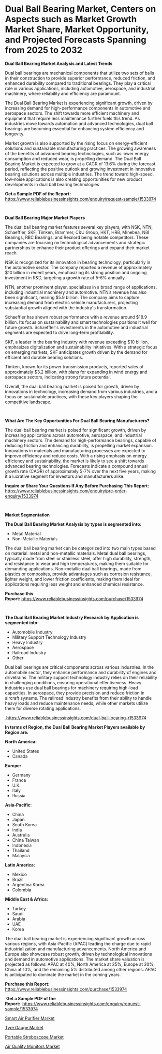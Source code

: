 <p><h1>Dual Ball Bearing Market, Centers on Aspects such as Market Growth Market Share, Market Opportunity, and Projected Forecasts Spanning from 2025 to 2032</h1></p><p><strong>Dual Ball Bearing Market Analysis and Latest Trends</strong></p>
<p><p>Dual ball bearings are mechanical components that utilize two sets of balls in their construction to provide superior performance, reduced friction, and enhanced durability compared to traditional bearings. They play a critical role in various applications, including automotive, aerospace, and industrial machinery, where reliability and efficiency are paramount.</p><p>The Dual Ball Bearing Market is experiencing significant growth, driven by increasing demand for high-performance components in automotive and aerospace sectors. The shift towards more efficient machinery and equipment that require less maintenance further fuels this trend. As industries move towards automation and advanced technologies, dual ball bearings are becoming essential for enhancing system efficiency and longevity.</p><p>Market growth is also supported by the rising focus on energy-efficient solutions and sustainable manufacturing practices. The growing awareness of the benefits of advanced bearing technologies, such as lower energy consumption and reduced wear, is propelling demand. The Dual Ball Bearing Market is expected to grow at a CAGR of 13.6% during the forecast period, reflecting the positive outlook and growing investment in innovative bearing solutions across multiple industries. The trend toward high-speed, low-noise applications is also creating opportunities for new product developments in dual ball bearing technologies.</p></p>
<p><strong>Get a Sample PDF of the Report:&nbsp;</strong> <a href="https://www.reliablebusinessinsights.com/enquiry/request-sample/1533974?utm_campaign=75&utm_medium=2&utm_source=Github&utm_content=ia&utm_term=17022025&utm_id=dual-ball-bearing">https://www.reliablebusinessinsights.com/enquiry/request-sample/1533974</a></p>
<p>&nbsp;</p>
<p><strong>Dual Ball Bearing Major Market Players</strong></p>
<p><p>The dual ball bearing market features several key players, with NSK, NTN, Schaeffler, SKF, Timken, Brammer, C&U Group, HKT, HRB, Minebea, NBI Bearings, RBC Bearings, and Rexnord being notable competitors. These companies are focusing on technological advancements and strategic partnerships to enhance their product offerings and expand their market reach.</p><p>NSK is recognized for its innovation in bearing technology, particularly in the automotive sector. The company reported a revenue of approximately $10 billion in recent years, emphasizing its strong position and ongoing investment in R&D, targeting a growth rate of 5-6% annually.</p><p>NTN, another prominent player, specializes in a broad range of applications, including industrial machinery and automotive. NTN’s revenue has also been significant, nearing $5.9 billion. The company aims to capture increasing demand from electric vehicle manufacturers, projecting substantial growth aligned with the industry's transformation.</p><p>Schaeffler has shown robust performance with a revenue around $18.9 billion. Its focus on sustainability and smart technologies positions it well for future growth. Schaeffler's investments in the automotive and industrial segments are expected to drive long-term profitability.</p><p>SKF, a leader in the bearing industry with revenue exceeding $10 billion, emphasizes digitalization and sustainability initiatives. With a strategic focus on emerging markets, SKF anticipates growth driven by the demand for efficient and durable bearing solutions.</p><p>Timken, known for its power transmission products, reported sales of approximately $3.2 billion, with plans for expanding in wind energy and aerospace sectors, indicating strong future potential.</p><p>Overall, the dual ball bearing market is poised for growth, driven by innovations in technology, increasing demand from various industries, and a focus on sustainable practices, with these key players shaping the competitive landscape.</p></p>
<p>&nbsp;</p>
<p><strong>What Are The Key Opportunities For Dual Ball Bearing Manufacturers?</strong></p>
<p><p>The dual ball bearing market is poised for significant growth, driven by increasing applications across automotive, aerospace, and industrial machinery sectors. The demand for high-performance bearings, capable of reducing friction and enhancing durability, is propelling market expansion. Innovations in materials and manufacturing processes are expected to improve efficiency and reduce costs. With a rising emphasis on energy efficiency and sustainability, the market is likely to see a shift towards advanced bearing technologies. Forecasts indicate a compound annual growth rate (CAGR) of approximately 5-7% over the next five years, making it a lucrative segment for investors and manufacturers alike.</p></p>
<p><strong>Inquire or Share Your Questions If Any Before Purchasing This Report:</strong> <a href="https://www.reliablebusinessinsights.com/enquiry/pre-order-enquiry/1533974?utm_campaign=75&utm_medium=2&utm_source=Github&utm_content=ia&utm_term=17022025&utm_id=dual-ball-bearing">https://www.reliablebusinessinsights.com/enquiry/pre-order-enquiry/1533974</a></p>
<p>&nbsp;</p>
<p><strong>Market Segmentation</strong></p>
<p><strong>The Dual Ball Bearing Market Analysis by types is segmented into:</strong></p>
<p><ul><li>Metal Material</li><li>Non-Metallic Materials</li></ul></p>
<p><p>The dual ball bearing market can be categorized into two main types based on material: metal and non-metallic materials. Metal dual ball bearings, typically made from steel or stainless steel, offer high durability, strength, and resistance to wear and high temperatures, making them suitable for demanding applications. Non-metallic dual ball bearings, made from plastics or composites, provide advantages such as corrosion resistance, lighter weight, and lower friction coefficients, making them ideal for applications requiring less weight and enhanced chemical resistance.</p></p>
<p><strong>Purchase this Report:&nbsp;</strong><a href="https://www.reliablebusinessinsights.com/purchase/1533974?utm_campaign=75&utm_medium=2&utm_source=Github&utm_content=ia&utm_term=17022025&utm_id=dual-ball-bearing">https://www.reliablebusinessinsights.com/purchase/1533974</a></p>
<p>&nbsp;</p>
<p><strong>The Dual Ball Bearing Market Industry Research by Application is segmented into:</strong></p>
<p><ul><li>Automobile Industry</li><li>Military Support Technology Industry</li><li>Heavy Industry</li><li>Aerospace</li><li>Railroad Industry</li><li>Other</li></ul></p>
<p><p>Dual ball bearings are critical components across various industries. In the automobile sector, they enhance performance and durability of engines and drivetrains. The military support technology industry relies on their reliability in challenging conditions, ensuring operational effectiveness. Heavy industries use dual ball bearings for machinery requiring high-load capacities. In aerospace, they provide precision and reduce friction in aircraft systems. The railroad industry benefits from their ability to handle heavy loads and reduce maintenance needs, while other markets utilize them for diverse rotating applications.</p></p>
<p><a href="https://www.reliablebusinessinsights.com/dual-ball-bearing-r1533974?utm_campaign=75&utm_medium=2&utm_source=Github&utm_content=ia&utm_term=17022025&utm_id=dual-ball-bearing">&nbsp;https://www.reliablebusinessinsights.com/dual-ball-bearing-r1533974</a></p>
<p><strong>In terms of Region, the Dual Ball Bearing Market Players available by Region are:</strong></p>
<p>
    <p> <strong> North America: </strong>
        <ul>
            <li>United States</li>
            <li>Canada</li>
        </ul>
        </p> 
    <p> <strong> Europe: </strong>
        <ul>
            <li>Germany</li>
            <li>France</li>
            <li>U.K.</li>
            <li>Italy</li>
            <li>Russia</li>
        </ul>
        </p> 
    <p> <strong> Asia-Pacific: </strong>
        <ul>
            <li>China</li>
            <li>Japan</li>
            <li>South Korea</li>
            <li>India</li>
            <li>Australia</li>
            <li>China Taiwan</li>
            <li>Indonesia</li>
            <li>Thailand</li>
            <li>Malaysia</li>
        </ul>
        </p> 
    <p> <strong> Latin America: </strong>
        <ul>
            <li>Mexico</li>
            <li>Brazil</li>
            <li>Argentina Korea</li>
            <li>Colombia</li>
        </ul>
        </p> 
    <p> <strong> Middle East & Africa: </strong>
        <ul>
            <li>Turkey</li>
            <li>Saudi</li>
            <li>Arabia</li>
            <li>UAE</li>
            <li>Korea</li>
        </ul>
    </p>
    </p>
<p><p>The dual ball bearing market is experiencing significant growth across various regions, with Asia-Pacific (APAC) leading the charge due to rapid industrialization and manufacturing advancements. North America and Europe also showcase robust growth, driven by technological innovations and demand in automotive applications. The market share valuation is projected as follows: APAC at 40%, North America at 25%, Europe at 20%, China at 10%, and the remaining 5% distributed among other regions. APAC is anticipated to dominate the market in the coming years.</p></p>
<p><strong>Purchase this Report: </strong><a href="https://www.reliablebusinessinsights.com/purchase/1533974?utm_campaign=75&utm_medium=2&utm_source=Github&utm_content=ia&utm_term=17022025&utm_id=dual-ball-bearing">https://www.reliablebusinessinsights.com/purchase/1533974</a></p>
<p>&nbsp;<strong>Get a Sample PDF of the Report:&nbsp;&nbsp;</strong><a href="https://www.reliablebusinessinsights.com/enquiry/request-sample/1533974?utm_campaign=75&utm_medium=2&utm_source=Github&utm_content=ia&utm_term=17022025&utm_id=dual-ball-bearing">https://www.reliablebusinessinsights.com/enquiry/request-sample/1533974</a></p>
<p><strong></strong></p>
<p><p><a href="https://github.com/boccalyver5k/Market-Research-Report-List-1/blob/main/smart-air-purifier-market.md?utm_campaign=75&utm_medium=2&utm_source=Github&utm_content=ia&utm_term=17022025&utm_id=dual-ball-bearing">Smart Air Purifier Market</a></p><p><a href="https://github.com/plawragarile/Market-Research-Report-List-1/blob/main/tyre-gauge-market.md?utm_campaign=75&utm_medium=2&utm_source=Github&utm_content=ia&utm_term=17022025&utm_id=dual-ball-bearing">Tyre Gauge Market</a></p><p><a href="https://github.com/juniordelafrance/Market-Research-Report-List-5/blob/main/portable-stroboscope-market.md?utm_campaign=75&utm_medium=2&utm_source=Github&utm_content=ia&utm_term=17022025&utm_id=dual-ball-bearing">Portable Stroboscope Market</a></p><p><a href="https://github.com/hamremunazm4/Market-Research-Report-List-1/blob/main/air-quality-monitors-market.md?utm_campaign=75&utm_medium=2&utm_source=Github&utm_content=ia&utm_term=17022025&utm_id=dual-ball-bearing">Air Quality Monitors Market</a></p></p>